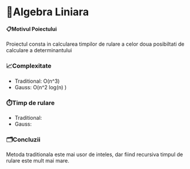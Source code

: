 # 🦆Algebra Liniara

#### 📋Motivul Poiectului
Proiectul consta in calcularea timpilor de rulare a celor doua posibiltati de calculare a determinantului

### 📈Complexitate
- Traditional: O(n^3)
- Gauss: O(n^2 log(n) )

### ⏱️Timp de rulare
- Traditional:
- Gauss: 

### 🗂️Concluzii
Metoda traditionala este mai usor de inteles, dar fiind recursiva timpul de rulare este mult mai mare. 

